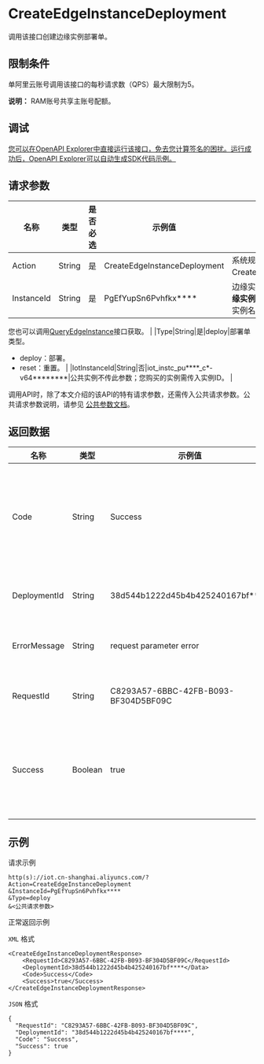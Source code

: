 # CreateEdgeInstanceDeployment

调用该接口创建边缘实例部署单。

## 限制条件

单阿里云账号调用该接口的每秒请求数（QPS）最大限制为5。

**说明：** RAM账号共享主账号配额。

## 调试

[您可以在OpenAPI Explorer中直接运行该接口，免去您计算签名的困扰。运行成功后，OpenAPI Explorer可以自动生成SDK代码示例。](https://api.aliyun.com/#product=Iot&api=CreateEdgeInstanceDeployment&type=RPC&version=2018-01-20)

## 请求参数

|名称|类型|是否必选|示例值|描述|
|--|--|----|---|--|
|Action|String|是|CreateEdgeInstanceDeployment|系统规定参数。取值：CreateEdgeInstanceDeployment。 |
|InstanceId|String|是|PgEfYupSn6Pvhfkx\*\*\*\*|边缘实例ID。在[边缘计算控制台](https://iot.console.aliyun.com/le/instance/list)的**边缘实例**页面中，鼠标悬浮在目标边缘实例名称上获取ID。

 您也可以调用[QueryEdgeInstance](~~135214~~)接口获取。 |
|Type|String|是|deploy|部署单类型。

 -   deploy：部署。
-   reset：重置。 |
|IotInstanceId|String|否|iot\_instc\_pu\*\*\*\*\_c\*-v64\*\*\*\*\*\*\*\*|公共实例不传此参数；您购买的实例需传入实例ID。 |

调用API时，除了本文介绍的该API的特有请求参数，还需传入公共请求参数。公共请求参数说明，请参见 [公共参数文档](~~30561~~)。

## 返回数据

|名称|类型|示例值|描述|
|--|--|---|--|
|Code|String|Success|接口返回码。Success表示成功，其它表示错误码。详情请参见[错误码](~~135200~~)。 |
|DeploymentId|String|38d544b1222d45b4b425240167bf\*\*\*\*|调用成功时，返回的部署任务单ID。 |
|ErrorMessage|String|request parameter error|调用失败时，返回的出错信息。 |
|RequestId|String|C8293A57-6BBC-42FB-B093-BF304D5BF09C|阿里云为该请求生成的唯一标识符。 |
|Success|Boolean|true|表示是否调用成功。true表示调用成功，false表示调用失败。 |

## 示例

请求示例

```
http(s)://iot.cn-shanghai.aliyuncs.com/?Action=CreateEdgeInstanceDeployment
&InstanceId=PgEfYupSn6Pvhfkx****
&Type=deploy
&<公共请求参数>
```

正常返回示例

`XML` 格式

```
<CreateEdgeInstanceDeploymentResponse>
    <RequestId>C8293A57-6BBC-42FB-B093-BF304D5BF09C</RequestId>
    <DeploymentId>38d544b1222d45b4b425240167bf****</Data>
    <Code>Success</Code>
    <Success>true</Success>
</CreateEdgeInstanceDeploymentResponse>
```

`JSON` 格式

```
{
  "RequestId": "C8293A57-6BBC-42FB-B093-BF304D5BF09C",
  "DeploymentId": "38d544b1222d45b4b425240167bf****",
  "Code": "Success",
  "Success": true
}
```

